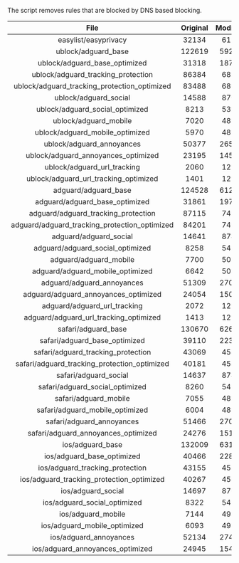 The script removes rules that are blocked by DNS based blocking.


| File | Original | Modified |
|:----:|:-----:|:-----:|
| easylist/easyprivacy | 32134 | 6196 |
| ublock/adguard_base | 122619 | 59238 |
| ublock/adguard_base_optimized | 31318 | 18788 |
| ublock/adguard_tracking_protection | 86384 | 6821 |
| ublock/adguard_tracking_protection_optimized | 83488 | 6821 |
| ublock/adguard_social | 14588 | 8704 |
| ublock/adguard_social_optimized | 8213 | 5394 |
| ublock/adguard_mobile | 7020 | 4836 |
| ublock/adguard_mobile_optimized | 5970 | 4836 |
| ublock/adguard_annoyances | 50377 | 26503 |
| ublock/adguard_annoyances_optimized | 23195 | 14514 |
| ublock/adguard_url_tracking | 2060 | 1219 |
| ublock/adguard_url_tracking_optimized | 1401 | 1219 |
| adguard/adguard_base | 124528 | 61241 |
| adguard/adguard_base_optimized | 31861 | 19781 |
| adguard/adguard_tracking_protection | 87115 | 7498 |
| adguard/adguard_tracking_protection_optimized | 84201 | 7498 |
| adguard/adguard_social | 14641 | 8747 |
| adguard/adguard_social_optimized | 8258 | 5433 |
| adguard/adguard_mobile | 7700 | 5015 |
| adguard/adguard_mobile_optimized | 6642 | 5015 |
| adguard/adguard_annoyances | 51309 | 27022 |
| adguard/adguard_annoyances_optimized | 24054 | 15026 |
| adguard/adguard_url_tracking | 2072 | 1229 |
| adguard/adguard_url_tracking_optimized | 1413 | 1229 |
| safari/adguard_base | 130670 | 62680 |
| safari/adguard_base_optimized | 39110 | 22351 |
| safari/adguard_tracking_protection | 43069 | 4582 |
| safari/adguard_tracking_protection_optimized | 40181 | 4582 |
| safari/adguard_social | 14637 | 8742 |
| safari/adguard_social_optimized | 8260 | 5431 |
| safari/adguard_mobile | 7055 | 4875 |
| safari/adguard_mobile_optimized | 6004 | 4875 |
| safari/adguard_annoyances | 51466 | 27089 |
| safari/adguard_annoyances_optimized | 24276 | 15108 |
| ios/adguard_base | 132009 | 63197 |
| ios/adguard_base_optimized | 40466 | 22876 |
| ios/adguard_tracking_protection | 43155 | 4590 |
| ios/adguard_tracking_protection_optimized | 40267 | 4590 |
| ios/adguard_social | 14697 | 8762 |
| ios/adguard_social_optimized | 8322 | 5452 |
| ios/adguard_mobile | 7144 | 4914 |
| ios/adguard_mobile_optimized | 6093 | 4914 |
| ios/adguard_annoyances | 52134 | 27412 |
| ios/adguard_annoyances_optimized | 24945 | 15430 |
